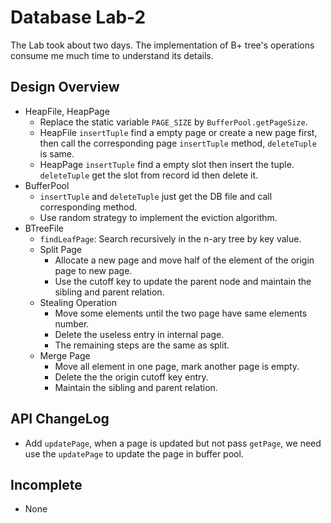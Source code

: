 # Database Lab-2

The Lab took about two days. The implementation of B+ tree's operations consume me much time to understand its details.

## Design Overview

- HeapFile, HeapPage
  - Replace the static variable `PAGE_SIZE` by `BufferPool.getPageSize`.
  - HeapFile `insertTuple` find a empty page or create a new page first, then call the corresponding page `insertTuple` method, `deleteTuple` is same.
  - HeapPage `insertTuple`  find a empty slot then insert the tuple. `deleteTuple` get the slot from record id then delete it.
- BufferPool 
  - `insertTuple`  and `deleteTuple` just get the DB file and call corresponding method.
  - Use random strategy to implement the eviction algorithm.
- BTreeFile
  - `findLeafPage`: Search recursively in the n-ary tree by key value.
  - Split Page
    - Allocate a new page and move half of the element of the origin page to new page. 
    - Use the cutoff key to update the parent node and maintain the sibling and parent relation.
  - Stealing Operation
    - Move some elements until the two page have same elements number.
    - Delete the useless entry in internal page.
    - The remaining steps are the same as split.
  - Merge Page
    - Move all element in one page, mark another page is empty.
    - Delete the the origin cutoff key entry.
    - Maintain the sibling and parent relation.

## API ChangeLog

- Add `updatePage`, when a page is updated but not pass `getPage`, we need use the `updatePage` to update the page in buffer pool.

## Incomplete

- None

